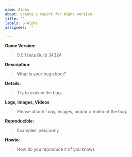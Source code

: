 ```yaml
---
name: Alpha
about: Create a report for Alpha version
title: ''
labels: 0-Alpha
assignees: ''

---
```


**Game Version:**
> 9.0.1 beta Build 34324

**Description:**
> What is your bug about?

**Details:**
> Try to explain the bug.

**Logs, Images, Videos**
> Please attach Logs, Images, and/or a Video of the bug.

**Reproducible:**
> Examples: yes/rarely

**Howto:**
> How do you reproduce it (if you know).
